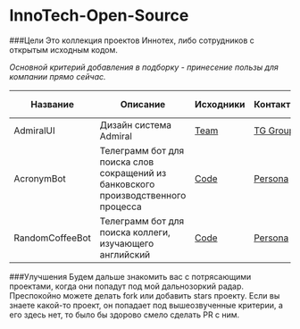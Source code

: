 # InnoTech-Open-Source

###Цели
Это коллекция проектов Иннотех, либо сотрудников с открытым исходным кодом. 

*Основной критерий добавления в подборку - принесение пользы для компании прямо сейчас.*
		

| Название      | Описание | Исходники | Контакты |Дополнительная информация | 
| ----------- | ----------- | ----------- | ----------- |----------- |
| AdmiralUI     | Дизайн система Admiral       | [Team](https://github.com/admiral-team)| [TG Group](https://t.me/+najJhKJS0k03ZGVi) |
| AcronymBot   | Телеграмм бот для поиска слов сокращений из банковского производственного процесса        | [Code](https://github.com/Tieru/AcronymsBot) | [Persona](https://t.me/SlavikVoronov) | [Start](https://t.me/BankAcronymBot) |
| RandomCoffeeBot | Телеграмм бот для поиска коллеги, изучающего английский | [Code](https://github.com/wakedeer/InnotechRandomCoffee/tree/innotech-english-club) |	[Persona](https://t.me/AlekseiMironov)|	[Start](https://t.me/InnotechEnglishRandomCoffeeBot)|


###Улучшения
Будем дальше знакомить вас с потрясающими проектами, когда они попадут под мой дальнозоркий радар.
Преспокойно можете делать fork или добавить stars проекту.
Если вы знаете какой-то проект, он попадает под вышеозвученные критерии, а его здесь нет, то было бы здорово смело сделать PR с ним.	
